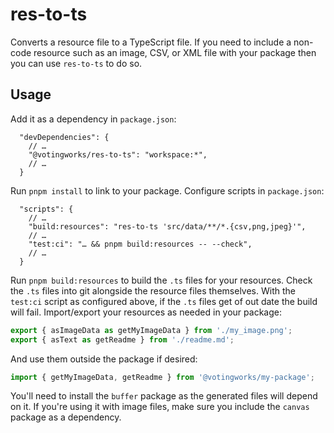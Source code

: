 # res-to-ts

Converts a resource file to a TypeScript file. If you need to include a non-code
resource such as an image, CSV, or XML file with your package then you can use
`res-to-ts` to do so.

## Usage

Add it as a dependency in `package.json`:

```json5
  "devDependencies": {
    // …
    "@votingworks/res-to-ts": "workspace:*",
    // …
  }
```

Run `pnpm install` to link to your package. Configure scripts in `package.json`:

```json5
  "scripts": {
    // …
    "build:resources": "res-to-ts 'src/data/**/*.{csv,png,jpeg}'",
    // …
    "test:ci": "… && pnpm build:resources -- --check",
    // …
  }
```

Run `pnpm build:resources` to build the `.ts` files for your resources. Check
the `.ts` files into git alongside the resource files themselves. With the
`test:ci` script as configured above, if the `.ts` files get of out date the
build will fail. Import/export your resources as needed in your package:

```ts
export { asImageData as getMyImageData } from './my_image.png';
export { asText as getReadme } from './readme.md';
```

And use them outside the package if desired:

```ts
import { getMyImageData, getReadme } from '@votingworks/my-package';
```

You'll need to install the `buffer` package as the generated files will depend
on it. If you're using it with image files, make sure you include the `canvas`
package as a dependency.
